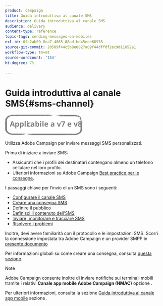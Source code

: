 ```yaml
---
product: campaign
title: Guida introduttiva al canale SMS
description: Guida introduttiva al canale SMS
audience: delivery
content-type: reference
topic-tags: sending-messages-on-mobiles
exl-id: 6fc2ab09-8ea7-4865-88ad-bd45eee68958
source-git-commit: 20509f44c5b8e0827a09f44dffdf2ec9d11652a1
workflow-type: tm+mt
source-wordcount: '154'
ht-degree: 7%

---
```


# Guida introduttiva al canale SMS{#sms-channel}

![](../../assets/common.svg)


Utilizza Adobe Campaign per inviare messaggi SMS personalizzati.

Prima di iniziare a inviare SMS:

* Assicurati che i profili dei destinatari contengano almeno un telefono cellulare nel loro profilo.
* Ulteriori informazioni su Adobe Campaign [Best practice per le consegne](delivery-best-practices.md).

I passaggi chiave per l’invio di un SMS sono i seguenti:

* [Configurare il canale SMS](sms-set-up.md)
* [Creare una consegna SMS](sms-create.md)
* [Definire il pubblico](sms-create.md#selecting-the-target-population)
* [Definisci il contenuto dell’SMS](sms-create.md#defining-the-sms-content)
* [Inviare, monitorare e tracciare SMS](sms-send.md)
* [Risolvere i problemi](troubleshooting-sms.md)

Inoltre, devi avere familiarità con il protocollo e le impostazioni SMS. Scorri la connessione impostata tra Adobe Campaign e un provider SMPP in [presente documento](sms-protocol.md)

Per informazioni globali su come creare una consegna, consulta [questa sezione](steps-about-delivery-creation-steps.md).

>[!NOTE]
>
>Adobe Campaign consente inoltre di inviare notifiche sui terminali mobili tramite i relativi **Canale app mobile Adobe Campaign (NMAC)** opzione .
> 
>Per ulteriori informazioni, consulta la sezione [Guida introduttiva al canale app mobile](about-mobile-app-channel.md) sezione .
